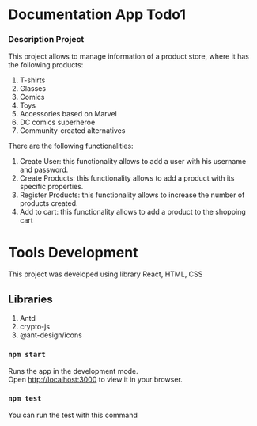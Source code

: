 # Documentation App Todo1

### Description Project
This project allows to manage information of a product store, where it has the following products: 
1) T-shirts
2) Glasses
3) Comics
4) Toys
5) Accessories based on Marvel
6) DC comics superheroe
7) Community-created alternatives

There are the following functionalities:
1) Create User: this functionality allows to add a user with his username and password.
2) Create Products: this functionality allows to add a product with its specific properties. 
3) Register Products: this functionality allows to increase the number of products created.
4) Add to cart: this functionality allows to add a product to the shopping cart

# Tools Development
This project was developed using library React, HTML, CSS

## Libraries
1) Antd
2) crypto-js
3) @ant-design/icons

### `npm start`

Runs the app in the development mode.\
Open [http://localhost:3000](http://localhost:3000) to view it in your browser.

### `npm test`
You can run the test with this command



